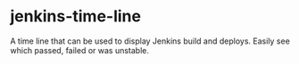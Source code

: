 # jenkins-time-line
A time line that can be used to display Jenkins build and deploys. Easily see which passed, failed or was unstable.
